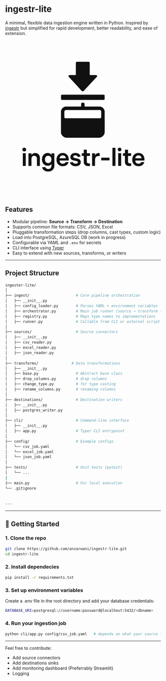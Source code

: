 # ingestr-lite

A minimal, flexible data ingestion engine written in Python. Inspired by [ingestr](https://github.com/bruin-data/ingestr) but simplified for rapid development, better readability, and ease of extension.

![Logo](./logo.png)

## Features

- Modular pipeline: **Source → Transform → Destination**
- Supports common file formats: CSV, JSON, Excel
- Pluggable transformation steps (drop columns, cast types, custom logic)
- Load into PostgreSQL, AzureSQL DB (work in progress)
- Configurable via YAML and `.env` for secrets
- CLI interface using [Typer](https://typer.tiangolo.com/)
- Easy to extend with new sources, transforms, or writers

---

## Project Structure

```bash
ingester-lite/
│
├── ingest/                     # Core pipeline orchestration
│   ├── __init__.py
│   ├── config_loader.py        # Parses YAML + environment variables
│   ├── orchestrator.py         # Main job runner (source → transform → sink)
│   ├── registry.py             # Maps type names to implementations
│   ├── runner.py               # Callable from CLI or external script
│
├── sources/                    # Source connectors
│   ├── __init__.py
│   ├── csv_reader.py
│   ├── excel_reader.py
│   ├── json_reader.py
│
├── transforms/               # Data transformations
│   ├── __init__.py
│   ├── base.py                 # Abstract base class
│   ├── drop_columns.py         # drop columns
│   ├── change_type.py          # for type casting
│   ├── rename_columns.py       # renaming columns
│
├── destinations/               # Destination writers
│   ├── __init__.py
│   ├── postgres_writer.py
│
├── cli/                        # Command-line interface
│   ├── __init__.py
│   ├── app.py                  # Typer CLI entrypoint
│
├── config/                     # Example configs
│   └── csv_job.yaml
│   └── excel_job.yaml
│   └── json_job.yaml
│
├── tests/                      # Unit tests (pytest)
│   └── ...
|
├── main.py                     # For local execution
└── .gitignore


---
```


---

## 🚀 Getting Started

### 1. Clone the repo

```bash
git clone https://github.com/anzarwani/ingestr-lite.git
cd ingestr-lite

```

### 2. Install dependecies

```bash
pip install -r requirements.txt
```

### 3. Set up environment variables

Create a .env file in the root directory and add your database credentials:

```bash
DATABASE_URI=postgresql://username:password@localhost:5432/<dbname>
```

### 4. Run your ingestion job

```bash
python cli/app.py config/csv_job.yaml   # depends on what your source file is
```

---

Feel free to contribute:

- Add source connectors
- Add destinations sinks
- Add monitoring dashboard (Preferrably Streamlit)
- Logging





